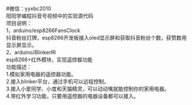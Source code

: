 #微信：yyxbc2010  
阳阳学编程抖音号视频中的实验源代码  
项目说明：  
1，arduino/esp8266FansClock  
  抖音粉丝灯牌，esp8266开发板接入oled显示屏和获取抖音粉丝个数，获赞数用显示屏显示。  
2、arduino/BlinkerIR  
  esp8266+红外模块，实现遥控器功能  
   功能描述：  
    1.模拟家用电器的遥控器功能。  
    2.接入blinker平台，通过手机可以远程控制。  
    3.接入小爱同学、小度和天猫精灵，可以动动嘴就能控制你的家用电器。  
    4.带红外学习功能，只要用遥控器的电器设备都可以接入。  
